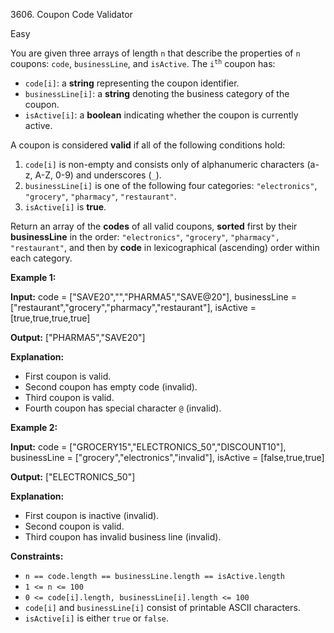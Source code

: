 3606\. Coupon Code Validator

Easy

You are given three arrays of length `n` that describe the properties of `n` coupons: `code`, `businessLine`, and `isActive`. The <code>i<sup>th</sup></code> coupon has:

*   `code[i]`: a **string** representing the coupon identifier.
*   `businessLine[i]`: a **string** denoting the business category of the coupon.
*   `isActive[i]`: a **boolean** indicating whether the coupon is currently active.

A coupon is considered **valid** if all of the following conditions hold:

1.  `code[i]` is non-empty and consists only of alphanumeric characters (a-z, A-Z, 0-9) and underscores (`_`).
2.  `businessLine[i]` is one of the following four categories: `"electronics"`, `"grocery"`, `"pharmacy"`, `"restaurant"`.
3.  `isActive[i]` is **true**.

Return an array of the **codes** of all valid coupons, **sorted** first by their **businessLine** in the order: `"electronics"`, `"grocery"`, `"pharmacy", "restaurant"`, and then by **code** in lexicographical (ascending) order within each category.

**Example 1:**

**Input:** code = ["SAVE20","","PHARMA5","SAVE@20"], businessLine = ["restaurant","grocery","pharmacy","restaurant"], isActive = [true,true,true,true]

**Output:** ["PHARMA5","SAVE20"]

**Explanation:**

*   First coupon is valid.
*   Second coupon has empty code (invalid).
*   Third coupon is valid.
*   Fourth coupon has special character `@` (invalid).

**Example 2:**

**Input:** code = ["GROCERY15","ELECTRONICS\_50","DISCOUNT10"], businessLine = ["grocery","electronics","invalid"], isActive = [false,true,true]

**Output:** ["ELECTRONICS\_50"]

**Explanation:**

*   First coupon is inactive (invalid).
*   Second coupon is valid.
*   Third coupon has invalid business line (invalid).

**Constraints:**

*   `n == code.length == businessLine.length == isActive.length`
*   `1 <= n <= 100`
*   `0 <= code[i].length, businessLine[i].length <= 100`
*   `code[i]` and `businessLine[i]` consist of printable ASCII characters.
*   `isActive[i]` is either `true` or `false`.